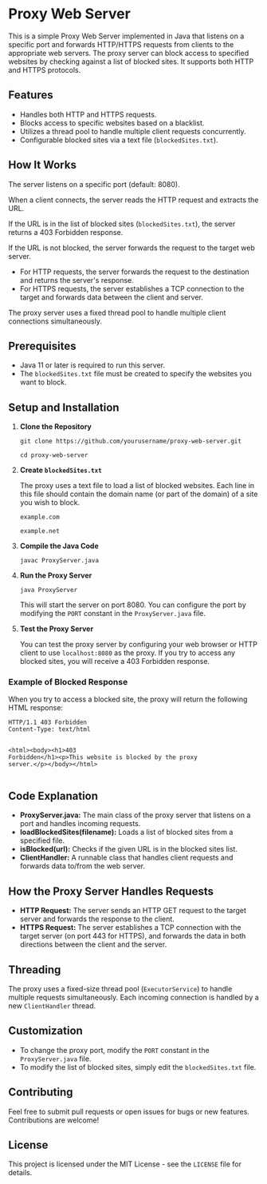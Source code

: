 <!DOCTYPE html>
<html lang="en">
<head>
    <meta charset="UTF-8">
    <meta name="viewport" content="width=device-width, initial-scale=1.0">
</head>
<body>

<h1>Proxy Web Server</h1>

<p>This is a simple Proxy Web Server implemented in Java that listens on a specific port and forwards HTTP/HTTPS requests from clients to the appropriate web servers. The proxy server can block access to specified websites by checking against a list of blocked sites. It supports both HTTP and HTTPS protocols.</p>

<h2>Features</h2>
<ul>
    <li>Handles both HTTP and HTTPS requests.</li>
    <li>Blocks access to specific websites based on a blacklist.</li>
    <li>Utilizes a thread pool to handle multiple client requests concurrently.</li>
    <li>Configurable blocked sites via a text file (<code>blockedSites.txt</code>).</li>
</ul>

<h2>How It Works</h2>
<p>The server listens on a specific port (default: 8080).</p>
<p>When a client connects, the server reads the HTTP request and extracts the URL.</p>
<p>If the URL is in the list of blocked sites (<code>blockedSites.txt</code>), the server returns a 403 Forbidden response.</p>
<p>If the URL is not blocked, the server forwards the request to the target web server.</p>
<ul>
    <li>For HTTP requests, the server forwards the request to the destination and returns the server's response.</li>
    <li>For HTTPS requests, the server establishes a TCP connection to the target and forwards data between the client and server.</li>
</ul>
<p>The proxy server uses a fixed thread pool to handle multiple client connections simultaneously.</p>

<h2>Prerequisites</h2>
<ul>
    <li>Java 11 or later is required to run this server.</li>
    <li>The <code>blockedSites.txt</code> file must be created to specify the websites you want to block.</li>
</ul>

<h2>Setup and Installation</h2>
<ol>
    <li><strong>Clone the Repository</strong>
        <pre><code>git clone https://github.com/yourusername/proxy-web-server.git</code></pre>
        <pre><code>cd proxy-web-server</code></pre>
    </li>
    <li><strong>Create <code>blockedSites.txt</code></strong>
        <p>The proxy uses a text file to load a list of blocked websites. Each line in this file should contain the domain name (or part of the domain) of a site you wish to block.</p>
        <pre><code>example.com</code></pre>
        <pre><code>example.net</code></pre>
    </li>
    <li><strong>Compile the Java Code</strong>
        <pre><code>javac ProxyServer.java</code></pre>
    </li>
    <li><strong>Run the Proxy Server</strong>
        <pre><code>java ProxyServer</code></pre>
        <p>This will start the server on port 8080. You can configure the port by modifying the <code>PORT</code> constant in the <code>ProxyServer.java</code> file.</p>
    </li>
    <li><strong>Test the Proxy Server</strong>
        <p>You can test the proxy server by configuring your web browser or HTTP client to use <code>localhost:8080</code> as the proxy. If you try to access any blocked sites, you will receive a 403 Forbidden response.</p>
    </li>
</ol>

<h3>Example of Blocked Response</h3>
<p>When you try to access a blocked site, the proxy will return the following HTML response:</p>
<pre><code>HTTP/1.1 403 Forbidden
Content-Type: text/html

&lt;html&gt;&lt;body&gt;&lt;h1&gt;403 Forbidden&lt;/h1&gt;&lt;p&gt;This website is blocked by the proxy server.&lt;/p&gt;&lt;/body&gt;&lt;/html&gt;</code></pre>

<h2>Code Explanation</h2>
<ul>
    <li><strong>ProxyServer.java:</strong> The main class of the proxy server that listens on a port and handles incoming requests.</li>
    <li><strong>loadBlockedSites(filename):</strong> Loads a list of blocked sites from a specified file.</li>
    <li><strong>isBlocked(url):</strong> Checks if the given URL is in the blocked sites list.</li>
    <li><strong>ClientHandler:</strong> A runnable class that handles client requests and forwards data to/from the web server.</li>
</ul>

<h2>How the Proxy Server Handles Requests</h2>
<ul>
    <li><strong>HTTP Request:</strong> The server sends an HTTP GET request to the target server and forwards the response to the client.</li>
    <li><strong>HTTPS Request:</strong> The server establishes a TCP connection with the target server (on port 443 for HTTPS), and forwards the data in both directions between the client and the server.</li>
</ul>

<h2>Threading</h2>
<p>The proxy uses a fixed-size thread pool (<code>ExecutorService</code>) to handle multiple requests simultaneously. Each incoming connection is handled by a new <code>ClientHandler</code> thread.</p>

<h2>Customization</h2>
<ul>
    <li>To change the proxy port, modify the <code>PORT</code> constant in the <code>ProxyServer.java</code> file.</li>
    <li>To modify the list of blocked sites, simply edit the <code>blockedSites.txt</code> file.</li>
</ul>

<h2>Contributing</h2>
<p>Feel free to submit pull requests or open issues for bugs or new features. Contributions are welcome!</p>

<h2>License</h2>
<p>This project is licensed under the MIT License - see the <code>LICENSE</code> file for details.</p>

</body>
</html>
